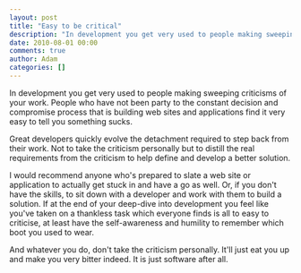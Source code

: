 ```yaml
---
layout: post
title: "Easy to be critical"
description: "In development you get very used to people making sweeping criticisms of your work. People who have not been party to the constant decision and compromise process that is building web sites and applications find it very easy to tell you something ..."
date: 2010-08-01 00:00
comments: true
author: Adam
categories: []
---
```


In development you get very used to people making sweeping criticisms of your work. People who have not been party to the constant decision and compromise process that is building web sites and applications find it very easy to tell you something sucks. <p /> Great developers quickly evolve the detachment required to step back from their work. Not to take the criticism personally but to distill the real requirements from the criticism to help define and develop a better solution. <p /> I would recommend anyone who's prepared to slate a web site or application to actually get stuck in and have a go as well. Or, if you don't have the skills, to sit down with a developer and work with them to build a solution. If at the end of your deep-dive into development you feel like you've taken on a thankless task which everyone finds is all to easy to criticise, at least have the self-awareness and humility to remember which boot you used to wear. <p /> And whatever you do, don't take the criticism personally. It'll just eat you up and make you very bitter indeed. It is just software after all.